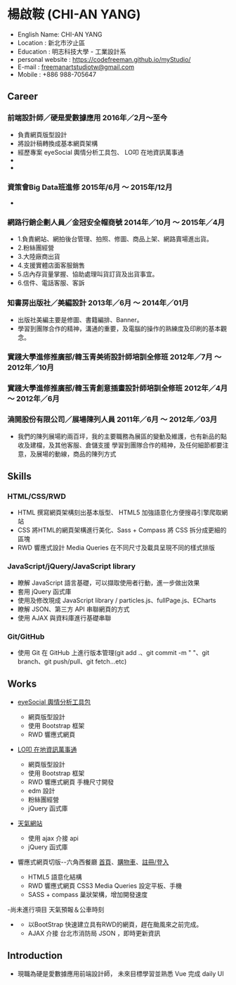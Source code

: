 # 楊啟鞍 (CHI-AN YANG)

* English Name: CHI-AN YANG
* Location : 新北市汐止區
* Education : 明志科技大學 - 工業設計系
* personal website : https://codefreeman.github.io/myStudio/
* E-mail : freemanartstudiotw@gmail.com
* Mobile : +886 988-705647

## Career

### 前端設計師／硬是愛數據應用 2016年／2月～至今
* 負責網頁版型設計
* 將設計稿轉換成基本網頁架構
* 經歷專案 eyeSocial 輿情分析工具包、 LO叩 在地資訊萬事通
*
*

### 資策會Big Data班進修 2015年/6月 ～ 2015年/12月
*

### 網路行銷企劃人員／金冠安全帽商號 2014年／10月 ～ 2015年／4月
* 1.負責網站、網拍後台管理、拍照、修圖、商品上架、網路賣場進出貨。
* 2.粉絲團經營
* 3.大陸廠商出貨
* 4.支援實體店面客服銷售
* 5.店內存貨量掌握、協助處理叫貨訂貨及出貨事宜。
* 6.信件、電話客服、客訴

### 知書房出版社／美編設計 2013年／6月 ～ 2014年／01月
* 出版社美編主要是修圖、書籍編排、Banner。
* 學習到團隊合作的精神，溝通的重要，及電腦的操作的熟練度及印刷的基本觀念。

### 實踐大學進修推廣部/韓玉青美術設計師培訓全修班 2012年／7月 ～ 2012年／10月
### 實踐大學進修推廣部/韓玉青創意插畫設計師培訓全修班 2012年／4月 ～ 2012年／6月

### 湳開股份有限公司／展場陳列人員 2011年／6月 ～ 2012年／03月
* 我們的陳列展場約兩百坪，我的主要職務為展區的變動及維護，也有新品的點收及建檔，及其他客服、倉儲支援
學習到團隊合作的精神，及任何細節都要注意，及展場的動線，商品的陳列方式

## Skills

### HTML/CSS/RWD

* HTML 撰寫網頁架構刻出基本版型、 HTML5 加強語意化方便搜尋引擎爬取網站
* CSS 將HTML的網頁架構進行美化、Sass + Compass 將 CSS 拆分成更細的區塊
* RWD 響應式設計 Media Queries 在不同尺寸及載具呈現不同的樣式排版

### JavaScript/jQuery/JavaScript library

* 瞭解 JavaScript 語言基礎，可以擷取使用者行動，進一步做出效果
* 套用 jQuery 函式庫
* 使用及修改現成 JavaScript library / particles.js、fullPage.js、ECharts
* 瞭解 JSON、第三方 API 串聯網頁的方式
* 使用 AJAX 與資料庫進行基礎串聯

### Git/GitHub

* 使用 Git 在 GitHub 上進行版本管理(git add .、git commit -m " "、git branch、git push/pull、git fetch...etc)

## Works

- <a href="https://eyesocial.insighteye.com.tw/" target="_blank">eyeSocial 輿情分析工具包</a>
  - 網頁版型設計
  - 使用 Bootstrap 框架
  - RWD 響應式網頁

- <a href="https://loop.ap.ngrok.io/" target="_blank">LO叩 在地資訊萬事通</a>
  - 網頁版型設計
  - 使用 Bootstrap 框架
  - RWD 響應式網頁 手機尺寸開發
  - edm 設計
  - 粉絲團經營
  - jQuery 函式庫

- <a href="http://weather.fstudio.io/" target="_blank">天氣網站</a>
  - 使用 ajax 介接 api
  - jQuery 函式庫

- 響應式網頁切版--六角西餐廳 <a href="https://codefreeman.github.io/hex-RWD/" target="_blank">首頁</a>、<a href="https://codefreeman.github.io/hex-RWD/cart.html" target="_blank">購物車</a>、<a href="https://codefreeman.github.io/hex-RWD/registerLogin.html" target="_blank">註冊/登入</a>

  - HTML5 語意化結構
  - RWD 響應式網頁 CSS3 Media Queries 設定平板、手機
  - SASS + compass 巢狀架構，增加開發速度

-尚未進行項目 天氣預報＆公車時刻
- <a href="https://codefreeman.github.io/" target="_blank"></a>

  - 以BootStrap 快速建立具有RWD的網頁，趕在颱風來之前完成。
  - AJAX 介接 台北市消防局 JSON ，即時更新資訊

## Introduction

* 現職為硬是愛數據應用前端設計師，
未來目標學習並熟悉 Vue
完成 daily UI
